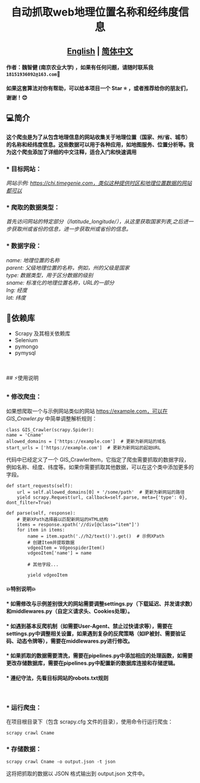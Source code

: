 
# <div align="center">自动抓取web地理位置名称和经纬度信息
## <div align="center"><b><a href="https://github.com/ZhijianWei/GIS_Crawler/blob/main/README.md">English</a> | <a href="https://github.com/ZhijianWei/GIS_Crawler/blob/main/READMEzh.md">简体中文</a></b></div>


#### 作者：魏智健 (南京农业大学) ，如果有任何问题，请随时联系我``18151936092@163.com``📧
**如果这套算法对你有帮助，可以给本项目一个 Star ⭐ ，或者推荐给你的朋友们，谢谢！😊**




##  💻简介
#### 这个爬虫是为了从包含地理信息的网站收集关于地理位置（国家、州/省、城市）的名称和经纬度信息。这些数据可以用于各种应用，如地图服务、位置分析等。我为这个爬虫添加了详细的中文注释，适合入门和快速调用

### * 目标网站：<br>
_网站示例: https://chi.timegenie.com，类似这种提供时区和地理位置数据的网站都可以_
### * 爬取的数据类型：<br>
_首先访问网站的特定部分（/latitude_longitude/），从这里获取国家列表,之后进一步获取州或省份的信息，进一步获取州或省份的信息。<br>_
### * 数据字段：<br>
_name: 地理位置的名称<br>
parent: 父级地理位置的名称，例如，州的父级是国家<br>
type: 数据类型，用于区分数据的级别<br>
sname: 标准化的地理位置名称，URL的一部分<br>
lng: 经度<br>
lat: 纬度<br>_

## 🔧依赖库

* Scrapy 及其相关依赖库
* Selenium
* pymongo
* pymysql
<br>
<br>
##  ⚡使用说明

### * **修改爬虫**：

如果想爬取一个与示例网站类似的网站 https://example.com，可以在 _GIS_Crawler.py_ 中简单调整解析规则：

    class GIS_Crawler(scrapy.Spider):
    name = 'Cname'
    allowed_domains = ['https://example.com']  # 更新为新网站的域名
    start_urls = ['https://example.com']  # 更新为新网站的起始URL

代码中已经定义了一个 GIS_CrawlerItem，它指定了爬虫需要抓取的数据字段，例如名称、经度、纬度等。如果你需要抓取其他数据，可以在这个类中添加更多的字段。

    def start_requests(self):
        url = self.allowed_domains[0] + '/some/path'  # 更新为新网站的路径
        yield scrapy.Request(url, callback=self.parse, meta={'type': 0}, dont_filter=True)

    def parse(self, response):
        # 更新XPath选择器以匹配新网站的HTML结构
        items = response.xpath('//div[@class="item"]')
        for item in items:
            name = item.xpath('.//h2/text()').get()  # 示例XPath
            # 创建Item并提取数据
            vdgeoItem = VdgeospiderItem()
            vdgeoItem['name'] = name

            # 其他字段...

            yield vdgeoItem

####  **💥特别说明💥**
#### * 如需修改与示例差别很大的网站需要调整settings.py（下载延迟、并发请求数）和middlewares.py（自定义请求头、Cookies处理）。

#### * 如遇到基本反爬机制（如需要User-Agent、禁止过快请求等），需要在settings.py中调整相关设置，如果遇到复杂的反爬策略（如IP被封、需要验证码、动态令牌等），需要在middlewares.py进行修改。

#### * 如果抓取的数据需要清洗，需要在pipelines.py中添加相应的处理函数，如需要更改存储数据库，需要在pipelines.py中配置新的数据库连接和存储逻辑。

#### * 遵纪守法，先看目标网站的robots.txt规则<br><br><br>
 
### * **运行爬虫**：
在项目根目录下（包含 scrapy.cfg 文件的目录），使用命令行运行爬虫：

    scrapy crawl Cname
### * **存储数据**：
    scrapy crawl Cname -o output.json -t json
这将把抓取的数据以 JSON 格式输出到 output.json 文件中。

